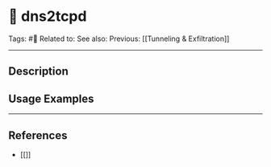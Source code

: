 # 💢 dns2tcpd
Tags: #💢
Related to: 
See also: 
Previous: [[Tunneling & Exfiltration]]

---
## Description


## Usage Examples


---
## References
- [[]]